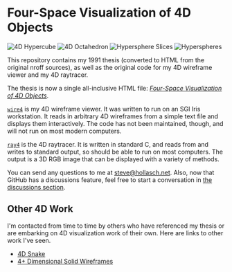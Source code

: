 Four-Space Visualization of 4D Objects
========================================

![4D Hypercube](images/fig48-small.jpg)
![4D Octahedron](images/fig411-small.jpg)
![Hypersphere Slices](images/fig54a-small.jpg)
![Hyperspheres](images/fig54b-small.jpg)

This repository contains my 1991 thesis (converted to HTML from the original nroff sources), as well
as the original code for my 4D wireframe viewer and my 4D raytracer.

The thesis is now a single all-inclusive HTML file: [_Four-Space Visualization of 4D Objects_][].

[`wire4`](wire4/) is my 4D wireframe viewer. It was written to run on an SGI Iris workstation. It
reads in arbitrary 4D wireframes from a simple text file and displays them interactively. The code
has not been maintained, though, and will not run on most modern computers.

[`ray4`](ray4/) is the 4D raytracer. It is written in standard C, and reads from and writes to
standard output, so should be able to run on most computers. The output is a 3D RGB image that can
be displayed with a variety of methods.

You can send any questions to me at [steve@hollasch.net](mailto:steve@hollasch.net). Also, now that
GitHub has a discussions feature, feel free to start a conversation in [the discussions section][].


Other 4D Work
-------------
I'm contacted from time to time by others who have referenced my thesis or are embarking on 4D
visualization work of their own. Here are links to other work I've seen.

- [4D Snake](https://www.youtube.com/watch?v=8IUnqm8j4BE)
- [4+ Dimensional Solid Wireframes](http://utopian-aunt.surge.sh/)



[_Four-Space Visualization of 4D Objects_]: https://hollasch.github.io/ray4/Four-Space_Visualization_of_4D_Objects.html
[the discussions section]:                  https://github.com/hollasch/ray4/discussions/
